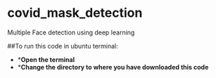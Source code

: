 # covid_mask_detection
Multiple Face detection using deep learning

##To run this code in ubuntu terminal:
* ***Open the terminal**
* ***Change the directory to where you have downloaded this code**
